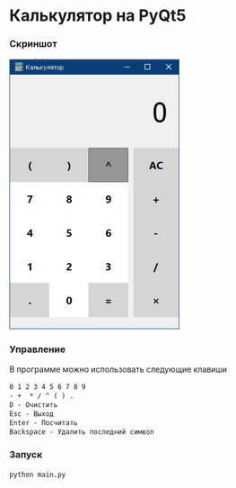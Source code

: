 # Калькулятор на PyQt5
### Скриншот
![Screenshot 1](screenshots/screenshot1.png)

### Управление
В программе можно использовать следующие клавиши
```
0 1 2 3 4 5 6 7 8 9
- +  * / ^ ( ) .
D - Очистить
Esc - Выход
Enter - Посчитать
Backspace - Удалить последний символ
```

### Запуск
`python main.py`
